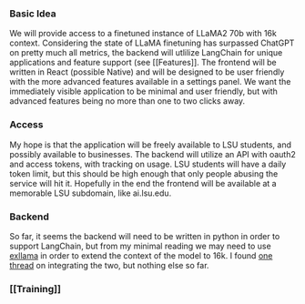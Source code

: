 ### Basic Idea
We will provide access to a finetuned instance of LLaMA2 70b with 16k context. Considering the state of LLaMA finetuning has surpassed ChatGPT on pretty much all metrics, the backend will utlilize LangChain for unique applications and feature support (see [[Features]]. The frontend will be written in React (possible Native) and will be designed to be user friendly with the more advanced features available in a settings panel. We want the immediately visible application to be minimal and user friendly, but with advanced features being no more than one to two clicks away.

### Access
My hope is that the application will be freely available to LSU students, and possibly available to businesses. The backend will utilize an API with oauth2 and access tokens, with tracking on usage. LSU students will have a daily token limit, but this should be high enough that only people abusing the service will hit it. 
Hopefully in the end the frontend will be available at a memorable LSU subdomain, like ai.lsu.edu.

### Backend
So far, it seems the backend will need to be written in python in order to support LangChain, but from my minimal reading we may need to use [exllama](https://github.com/turboderp/exllama) in order to extend the context of the model to 16k. I found [one thread](https://www.reddit.com/r/LocalLLaMA/comments/14fqfdu/how_to_use_langchain_with_exllama/) on integrating the two, but nothing else so far. 

### [[Training]]